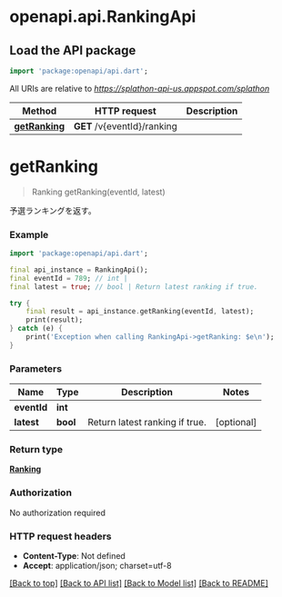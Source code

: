 # openapi.api.RankingApi

## Load the API package
```dart
import 'package:openapi/api.dart';
```

All URIs are relative to *https://splathon-api-us.appspot.com/splathon*

Method | HTTP request | Description
------------- | ------------- | -------------
[**getRanking**](RankingApi.md#getranking) | **GET** /v{eventId}/ranking | 


# **getRanking**
> Ranking getRanking(eventId, latest)



予選ランキングを返す。

### Example
```dart
import 'package:openapi/api.dart';

final api_instance = RankingApi();
final eventId = 789; // int | 
final latest = true; // bool | Return latest ranking if true.

try {
    final result = api_instance.getRanking(eventId, latest);
    print(result);
} catch (e) {
    print('Exception when calling RankingApi->getRanking: $e\n');
}
```

### Parameters

Name | Type | Description  | Notes
------------- | ------------- | ------------- | -------------
 **eventId** | **int**|  | 
 **latest** | **bool**| Return latest ranking if true. | [optional] 

### Return type

[**Ranking**](Ranking.md)

### Authorization

No authorization required

### HTTP request headers

 - **Content-Type**: Not defined
 - **Accept**: application/json; charset=utf-8

[[Back to top]](#) [[Back to API list]](../README.md#documentation-for-api-endpoints) [[Back to Model list]](../README.md#documentation-for-models) [[Back to README]](../README.md)


